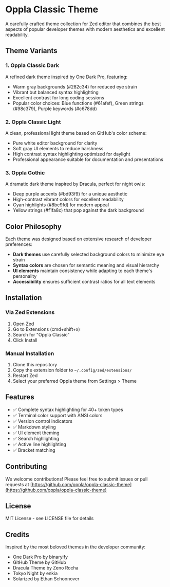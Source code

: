 # Oppla Classic Theme

A carefully crafted theme collection for Zed editor that combines the best aspects of popular developer themes with modern aesthetics and excellent readability.

## Theme Variants

### 1. **Oppla Classic Dark**
A refined dark theme inspired by One Dark Pro, featuring:
- Warm gray backgrounds (#282c34) for reduced eye strain
- Vibrant but balanced syntax highlighting
- Excellent contrast for long coding sessions
- Popular color choices: Blue functions (#61afef), Green strings (#98c379), Purple keywords (#c678dd)

### 2. **Oppla Classic Light**
A clean, professional light theme based on GitHub's color scheme:
- Pure white editor background for clarity
- Soft gray UI elements to reduce harshness
- High contrast syntax highlighting optimized for daylight
- Professional appearance suitable for documentation and presentations

### 3. **Oppla Gothic**
A dramatic dark theme inspired by Dracula, perfect for night owls:
- Deep purple accents (#bd93f9) for a unique aesthetic
- High-contrast vibrant colors for excellent readability
- Cyan highlights (#8be9fd) for modern appeal
- Yellow strings (#f1fa8c) that pop against the dark background

## Color Philosophy

Each theme was designed based on extensive research of developer preferences:
- **Dark themes** use carefully selected background colors to minimize eye strain
- **Syntax colors** are chosen for semantic meaning and visual hierarchy
- **UI elements** maintain consistency while adapting to each theme's personality
- **Accessibility** ensures sufficient contrast ratios for all text elements

## Installation

### Via Zed Extensions
1. Open Zed
2. Go to Extensions (cmd+shift+x)
3. Search for "Oppla Classic"
4. Click Install

### Manual Installation
1. Clone this repository
2. Copy the extension folder to `~/.config/zed/extensions/`
3. Restart Zed
4. Select your preferred Oppla theme from Settings > Theme

## Features

- ✅ Complete syntax highlighting for 40+ token types
- ✅ Terminal color support with ANSI colors
- ✅ Version control indicators
- ✅ Markdown styling
- ✅ UI element theming
- ✅ Search highlighting
- ✅ Active line highlighting
- ✅ Bracket matching

## Contributing

We welcome contributions! Please feel free to submit issues or pull requests at [https://github.com/oppla/oppla-classic-theme](https://github.com/oppla/oppla-classic-theme)

## License

MIT License - see LICENSE file for details

## Credits

Inspired by the most beloved themes in the developer community:
- One Dark Pro by binaryify
- GitHub Theme by GitHub
- Dracula Theme by Zeno Rocha
- Tokyo Night by enkia
- Solarized by Ethan Schoonover